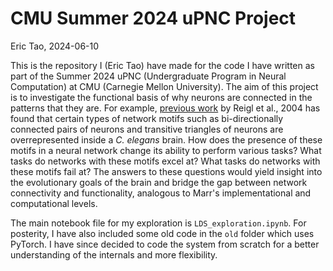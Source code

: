 # CMU Summer 2024 uPNC Project

Eric Tao, 2024-06-10

This is the repository I (Eric Tao) have made for the code I have written as part of the Summer 2024 uPNC (Undergraduate Program in Neural Computation) at CMU (Carnegie Mellon University). The aim of this project is to investigate the functional basis of why neurons are connected in the patterns that they are. For example, [previous work](https://bmcbiol.biomedcentral.com/articles/10.1186/1741-7007-2-25) by Reigl et al., 2004 has found that certain types of network motifs such as bi-directionally connected pairs of neurons and transitive triangles of neurons are overrepresented inside a _C. elegans_ brain. How does the presence of these motifs in a neural network change its ability to perform various tasks? What tasks do networks with these motifs excel at? What tasks do networks with these motifs fail at? The answers to these questions would yield insight into the evolutionary goals of the brain and bridge the gap between network connectivity and functionality, analogous to Marr's implementational and computational levels.

The main notebook file for my exploration is `LDS_exploration.ipynb`. For posterity, I have also included some old code in the `old` folder which uses PyTorch. I have since decided to code the system from scratch for a better understanding of the internals and more flexibility.

